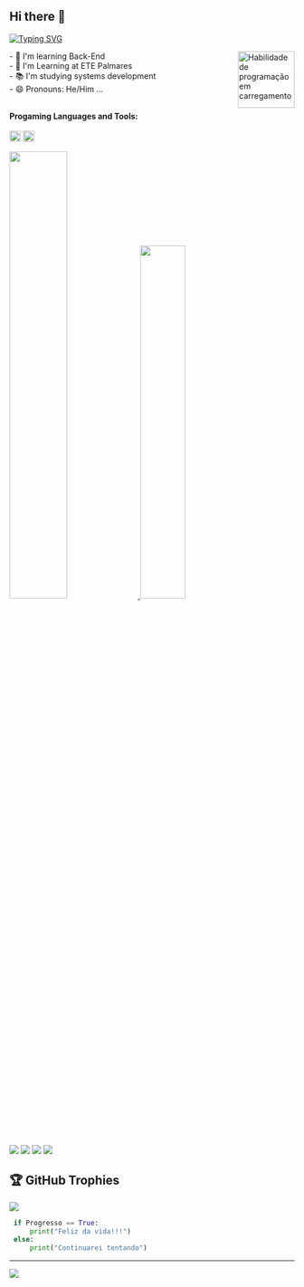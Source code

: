 ## Hi there 👋 

[![Typing SVG](https://readme-typing-svg.demolab.com?font=Fira+Code&weight=600&size=32&pause=1000&color=F8F8FF&center=true&vCenter=true&width=1000&lines=HELLO!+MY+NAME+IS+%C3%89+ANTONIO+RAFAEL!;I'M+LEARNING+PROGRAMMING❤️)](https://git.io/typing-svg)

<img height="100" align="right" alt="Habilidade de programação em carregamento " src="https://gifdb.com/images/high/coding-skills-loading-dk68v8z0hevjpuiv.gif">
- 🔭 I'm learning Back-End<br>
- 🏫 I'm Learning at ETE Palmares<br>
- 📚 I'm studying systems development<br>
- 😄 Pronouns: He/Him ...<br><br>

**Progaming Languages and Tools:**  
<br>
<code><img height="20" src="https://img.shields.io/badge/Python-3776AB?style=for-the-badge&logo=python&logoColor=white"></code>
<code><img height="20" src="https://img.shields.io/badge/arduino-35495E?style=for-the-badge&logo=arduino&logoColor=4FC08D"></code>




 <div>
  <a href="https://github.com/phstutors">
  <img width="45%" src="https://github-readme-stats.vercel.app/api?username=rafaelsilvantc&show_icons=true&theme=dark&include_all_commits=true&count_private=true"/>
  <img width="40%" src="https://github-readme-stats.vercel.app/api/top-langs/?username=rafaelsilvantc&layout=compact&langs_count=7&theme=dark"/>
</div>
<div> 
  <a href="https://instagram.com/https://www.instagram.com/rafael.silvk" target="_blank"><img src="https://img.shields.io/badge/-Instagram-%23E4405F?style=for-the-badge&logo=instagram&logoColor=white" target="_blank"></a>
 	<a href="https://twitter.com/Rafael_silvk" target="_blank"><img src="https://img.shields.io/badge/Twitter-1DA1F2?style=for-the-badge&logo=twitter&logoColor=white" target="_blank"></a>
  <a href = "mailto:rafael.silvantc@gmail.com"><img src="https://img.shields.io/badge/-Gmail-%23333?style=for-the-badge&logo=gmail&logoColor=white" target="_blank"></a>
  <a href="#" target="_blank"><img src="https://img.shields.io/badge/-LinkedIn-%230077B5?style=for-the-badge&logo=linkedin&logoColor=white" target="_blank"></a><br> 


## 🏆 GitHub Trophies
![](https://github-profile-trophy.vercel.app/?username=rafaelsilvantc&theme=discord&no-frame=true&no-bg=false&margin-w=4)

```python
 if Progresso == True:
     print("Feliz da vida!!!")
 else:
     print("Continuarei tentando")
```



---
[![](https://visitcount.itsvg.in/api?id=rafaelsilvantc&label=Profile%20Views&color=12&icon=5&pretty=false)](https://visitcount.itsvg.in)
